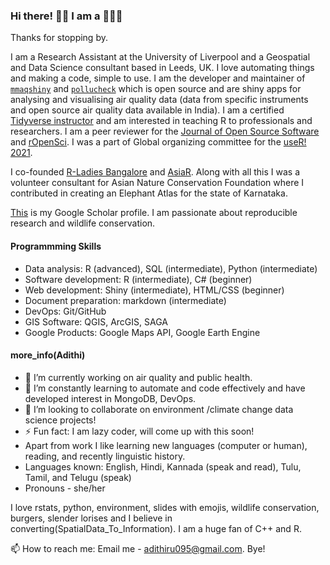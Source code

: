 ### Hi there! 👋🏽 I am a 👩🏽‍💻

Thanks for stopping by. 

I am a Research Assistant at the University of Liverpool and a Geospatial and Data Science consultant based in Leeds, UK. I love automating things and making a code, simple to use. I am the developer and maintainer of [`mmaqshiny`](https://cran.rstudio.com/web/packages/mmaqshiny/index.html) and [`pollucheck`](https://github.com/adithirgis/pollucheck) which is open source and are shiny apps for analysing and visualising air quality data (data from specific instruments and open source air quality data available in India). I am a certified [Tidyverse instructor](https://education.rstudio.com/trainers/people/upadhya+adithi/) and am interested in teaching R to professionals and researchers. I am a peer reviewer for the [Journal of Open Source Software](https://joss.theoj.org/papers/reviewed_by/@adithirgis) and [rOpenSci](https://github.com/ropensci/software-review/issues/418#issuecomment-995521139). I was a part of Global organizing committee  for the [useR! 2021](https://user2021.r-project.org/about/global-team/). 

I co-founded [R-Ladies Bangalore](https://twitter.com/RLadiesBLR) and [AsiaR](https://github.com/AsiaR-community). Along with all this I was a volunteer consultant for Asian Nature Conservation Foundation where I contributed in creating an Elephant Atlas for the state of Karnataka. 

[This](https://scholar.google.com/citations?user=eCqD41cAAAAJ&hl=en&authuser=1) is my Google Scholar profile. I am passionate about reproducible research and wildlife conservation. 

#### Programmming Skills 

- Data analysis: R (advanced), SQL (intermediate), Python (intermediate)
- Software development: R (intermediate), C# (beginner)
- Web development: Shiny (intermediate), HTML/CSS (beginner)
- Document preparation: markdown (intermediate)
- DevOps: Git/GitHub
- GIS Software: QGIS, ArcGIS, SAGA
- Google Products: Google Maps API, Google Earth Engine

#### more_info(Adithi) 
- 🔭 I’m currently working on air quality and public health.
- 🌱 I’m constantly learning to automate and code effectively and have developed interest in MongoDB, DevOps.
- 👯 I’m looking to collaborate on environment /climate change data science projects!
- ⚡ Fun fact: I am lazy coder, will come up with this soon!
- Apart from work I like learning new languages (computer or human), reading, and recently linguistic history. 
- Languages known: English, Hindi, Kannada (speak and read), Tulu, Tamil, and Telugu (speak)
- Pronouns - she/her

I love rstats, python, environment, slides with emojis, wildlife conservation, burgers, slender lorises and I believe in converting(SpatialData_To_Information). I am a huge fan of C++ and R.

📫 How to reach me: Email me - [adithiru095@gmail.com](). 
 Bye!
